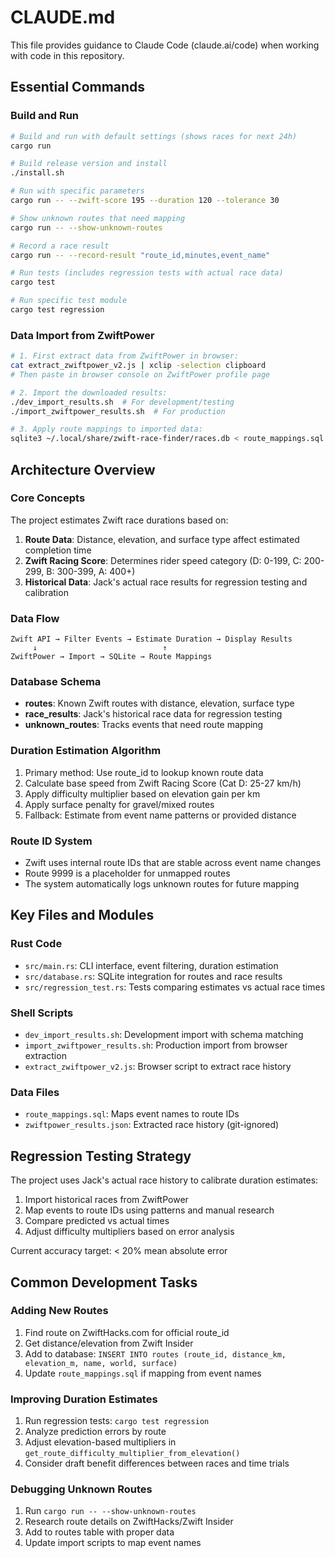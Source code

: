 # CLAUDE.md

This file provides guidance to Claude Code (claude.ai/code) when working with code in this repository.

## Essential Commands

### Build and Run
```bash
# Build and run with default settings (shows races for next 24h)
cargo run

# Build release version and install
./install.sh

# Run with specific parameters
cargo run -- --zwift-score 195 --duration 120 --tolerance 30

# Show unknown routes that need mapping
cargo run -- --show-unknown-routes

# Record a race result
cargo run -- --record-result "route_id,minutes,event_name"

# Run tests (includes regression tests with actual race data)
cargo test

# Run specific test module
cargo test regression
```

### Data Import from ZwiftPower
```bash
# 1. First extract data from ZwiftPower in browser:
cat extract_zwiftpower_v2.js | xclip -selection clipboard
# Then paste in browser console on ZwiftPower profile page

# 2. Import the downloaded results:
./dev_import_results.sh  # For development/testing
./import_zwiftpower_results.sh  # For production

# 3. Apply route mappings to imported data:
sqlite3 ~/.local/share/zwift-race-finder/races.db < route_mappings.sql
```

## Architecture Overview

### Core Concepts
The project estimates Zwift race durations based on:
1. **Route Data**: Distance, elevation, and surface type affect estimated completion time
2. **Zwift Racing Score**: Determines rider speed category (D: 0-199, C: 200-299, B: 300-399, A: 400+)
3. **Historical Data**: Jack's actual race results for regression testing and calibration

### Data Flow
```
Zwift API → Filter Events → Estimate Duration → Display Results
     ↓                            ↑
ZwiftPower → Import → SQLite → Route Mappings
```

### Database Schema
- **routes**: Known Zwift routes with distance, elevation, surface type
- **race_results**: Jack's historical race data for regression testing
- **unknown_routes**: Tracks events that need route mapping

### Duration Estimation Algorithm
1. Primary method: Use route_id to lookup known route data
2. Calculate base speed from Zwift Racing Score (Cat D: 25-27 km/h)
3. Apply difficulty multiplier based on elevation gain per km
4. Apply surface penalty for gravel/mixed routes
5. Fallback: Estimate from event name patterns or provided distance

### Route ID System
- Zwift uses internal route IDs that are stable across event name changes
- Route 9999 is a placeholder for unmapped routes
- The system automatically logs unknown routes for future mapping

## Key Files and Modules

### Rust Code
- `src/main.rs`: CLI interface, event filtering, duration estimation
- `src/database.rs`: SQLite integration for routes and race results
- `src/regression_test.rs`: Tests comparing estimates vs actual race times

### Shell Scripts
- `dev_import_results.sh`: Development import with schema matching
- `import_zwiftpower_results.sh`: Production import from browser extraction
- `extract_zwiftpower_v2.js`: Browser script to extract race history

### Data Files
- `route_mappings.sql`: Maps event names to route IDs
- `zwiftpower_results.json`: Extracted race history (git-ignored)

## Regression Testing Strategy

The project uses Jack's actual race history to calibrate duration estimates:
1. Import historical races from ZwiftPower
2. Map events to route IDs using patterns and manual research
3. Compare predicted vs actual times
4. Adjust difficulty multipliers based on error analysis

Current accuracy target: < 20% mean absolute error

## Common Development Tasks

### Adding New Routes
1. Find route on ZwiftHacks.com for official route_id
2. Get distance/elevation from Zwift Insider
3. Add to database: `INSERT INTO routes (route_id, distance_km, elevation_m, name, world, surface)`
4. Update `route_mappings.sql` if mapping from event names

### Improving Duration Estimates
1. Run regression tests: `cargo test regression`
2. Analyze prediction errors by route
3. Adjust elevation-based multipliers in `get_route_difficulty_multiplier_from_elevation()`
4. Consider draft benefit differences between races and time trials

### Debugging Unknown Routes
1. Run `cargo run -- --show-unknown-routes`
2. Research route details on ZwiftHacks/Zwift Insider
3. Add to routes table with proper data
4. Update import scripts to map event names